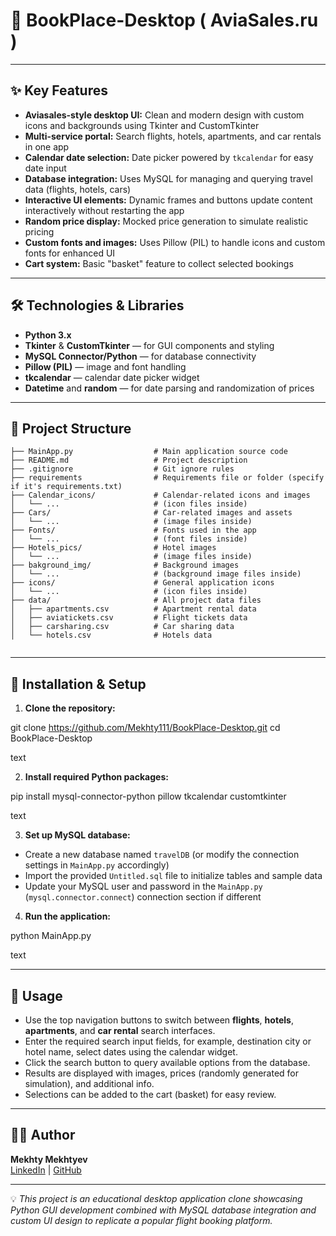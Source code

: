 # 🛫 BookPlace-Desktop ( AviaSales.ru )

---

## ✨ Key Features

- **Aviasales-style desktop UI:** Clean and modern design with custom icons and backgrounds using Tkinter and CustomTkinter
- **Multi-service portal:** Search flights, hotels, apartments, and car rentals in one app
- **Calendar date selection:** Date picker powered by `tkcalendar` for easy date input
- **Database integration:** Uses MySQL for managing and querying travel data (flights, hotels, cars)
- **Interactive UI elements:** Dynamic frames and buttons update content interactively without restarting the app
- **Random price display:** Mocked price generation to simulate realistic pricing
- **Custom fonts and images:** Uses Pillow (PIL) to handle icons and custom fonts for enhanced UI
- **Cart system:** Basic "basket" feature to collect selected bookings

---

## 🛠️ Technologies & Libraries

- **Python 3.x**
- **Tkinter** & **CustomTkinter** — for GUI components and styling
- **MySQL Connector/Python** — for database connectivity
- **Pillow (PIL)** — image and font handling
- **tkcalendar** — calendar date picker widget
- **Datetime** and **random** — for date parsing and randomization of prices

---
## 📂 Project Structure
```
├── MainApp.py                  # Main application source code
├── README.md                   # Project description
├── .gitignore                  # Git ignore rules
├── requirements                # Requirements file or folder (specify if it's requirements.txt)
├── Calendar_icons/             # Calendar-related icons and images
│   └── ...                     # (icon files inside)
├── Cars/                       # Car-related images and assets
│   └── ...                     # (image files inside)
├── Fonts/                      # Fonts used in the app
│   └── ...                     # (font files inside)
├── Hotels_pics/                # Hotel images
│   └── ...                     # (image files inside)
├── bakground_img/              # Background images
│   └── ...                     # (background image files inside)
├── icons/                      # General application icons
│   └── ...                     # (icon files inside)
├── data/                       # All project data files
│   ├── apartments.csv          # Apartment rental data
│   ├── aviatickets.csv         # Flight tickets data
│   ├── carsharing.csv          # Car sharing data
│   └── hotels.csv              # Hotels data


```
---
## 🚀 Installation & Setup

1. **Clone the repository:**

git clone https://github.com/Mekhty111/BookPlace-Desktop.git
cd BookPlace-Desktop

text

2. **Install required Python packages:**

pip install mysql-connector-python pillow tkcalendar customtkinter

text

3. **Set up MySQL database:**

- Create a new database named `travelDB` (or modify the connection settings in `MainApp.py` accordingly)
- Import the provided `Untitled.sql` file to initialize tables and sample data
- Update your MySQL user and password in the `MainApp.py` (`mysql.connector.connect`) connection section if different

4. **Run the application:**

python MainApp.py

text

---

## 🎯 Usage

- Use the top navigation buttons to switch between **flights**, **hotels**, **apartments**, and **car rental** search interfaces.
- Enter the required search input fields, for example, destination city or hotel name, select dates using the calendar widget.
- Click the search button to query available options from the database.
- Results are displayed with images, prices (randomly generated for simulation), and additional info.
- Selections can be added to the cart (basket) for easy review.

---

## 👨‍💻 Author

**Mekhty Mekhtyev**  
[LinkedIn](https://www.linkedin.com/in/mekhty-mekhtyev/) | [GitHub](https://github.com/Mekhty111)

---

💡 *This project is an educational desktop application clone showcasing Python GUI development combined with MySQL database integration and custom UI design to replicate a popular flight booking platform.*
